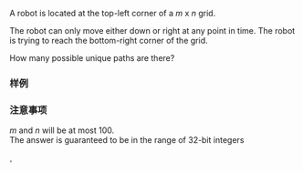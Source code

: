 <div role="tabpanel" aria-hidden="false" class="ant-tabs-tabpane ant-tabs-tabpane-active"><div tabindex="0" role="presentation" style="width: 0px; height: 0px; overflow: hidden; position: absolute;"></div><div class="problem-modal-description problem-description-markdown light"><div class="problem-modal-description-main"><div class="rendered-markdown markdown-body sample-markdown "><p>A robot is located at the top-left corner of a <em>m</em> x <em>n</em> grid.</p>
<p>The robot can only move either down or right at any point in time. The robot is trying to reach the bottom-right corner of the grid.</p>
<p>How many possible unique paths are there?</p>
</div></div><div class="problem-modal-description-example"><h3><span>样例</span></h3><div class="rendered-markdown markdown-body sample-markdown "></div></div><div class="problem-modal-description-notice"><h3><span>注意事项</span></h3><div class="rendered-markdown markdown-body sample-markdown "><p><em>m</em> and <em>n</em> will be at most 100.<br>
The answer is guaranteed to be in the range of 32-bit integers</p>
</div></div></div><div tabindex="0" role="presentation" style="width: 0px; height: 0px; overflow: hidden; position: absolute;"></div></div>¸